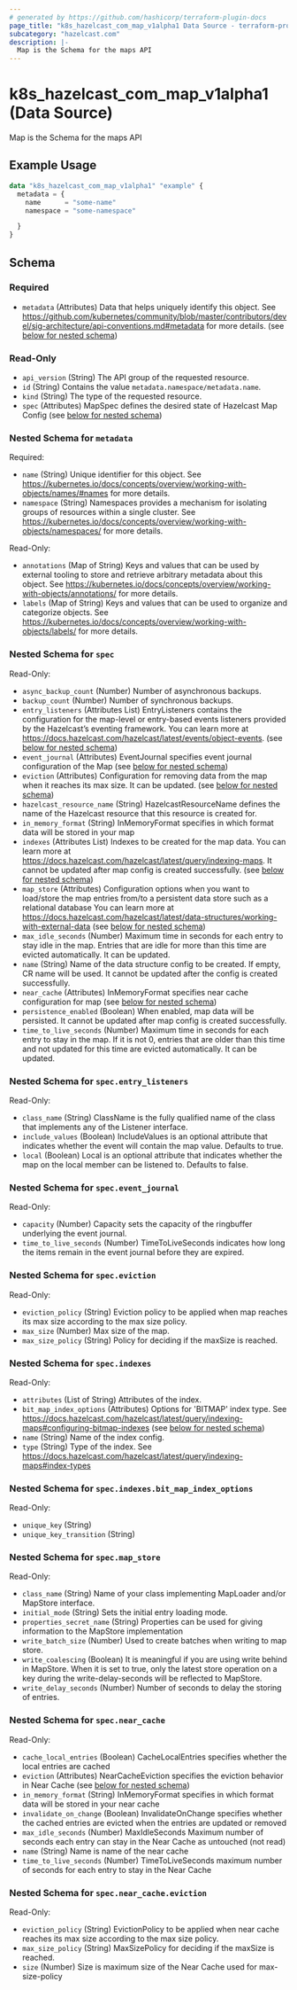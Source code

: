 ```yaml
---
# generated by https://github.com/hashicorp/terraform-plugin-docs
page_title: "k8s_hazelcast_com_map_v1alpha1 Data Source - terraform-provider-k8s"
subcategory: "hazelcast.com"
description: |-
  Map is the Schema for the maps API
---
```


# k8s_hazelcast_com_map_v1alpha1 (Data Source)

Map is the Schema for the maps API

## Example Usage

```terraform
data "k8s_hazelcast_com_map_v1alpha1" "example" {
  metadata = {
    name      = "some-name"
    namespace = "some-namespace"

  }
}
```

<!-- schema generated by tfplugindocs -->
## Schema

### Required

- `metadata` (Attributes) Data that helps uniquely identify this object. See https://github.com/kubernetes/community/blob/master/contributors/devel/sig-architecture/api-conventions.md#metadata for more details. (see [below for nested schema](#nestedatt--metadata))

### Read-Only

- `api_version` (String) The API group of the requested resource.
- `id` (String) Contains the value `metadata.namespace/metadata.name`.
- `kind` (String) The type of the requested resource.
- `spec` (Attributes) MapSpec defines the desired state of Hazelcast Map Config (see [below for nested schema](#nestedatt--spec))

<a id="nestedatt--metadata"></a>
### Nested Schema for `metadata`

Required:

- `name` (String) Unique identifier for this object. See https://kubernetes.io/docs/concepts/overview/working-with-objects/names/#names for more details.
- `namespace` (String) Namespaces provides a mechanism for isolating groups of resources within a single cluster. See https://kubernetes.io/docs/concepts/overview/working-with-objects/namespaces/ for more details.

Read-Only:

- `annotations` (Map of String) Keys and values that can be used by external tooling to store and retrieve arbitrary metadata about this object. See https://kubernetes.io/docs/concepts/overview/working-with-objects/annotations/ for more details.
- `labels` (Map of String) Keys and values that can be used to organize and categorize objects. See https://kubernetes.io/docs/concepts/overview/working-with-objects/labels/ for more details.


<a id="nestedatt--spec"></a>
### Nested Schema for `spec`

Read-Only:

- `async_backup_count` (Number) Number of asynchronous backups.
- `backup_count` (Number) Number of synchronous backups.
- `entry_listeners` (Attributes List) EntryListeners contains the configuration for the map-level or entry-based events listeners provided by the Hazelcast’s eventing framework. You can learn more at https://docs.hazelcast.com/hazelcast/latest/events/object-events. (see [below for nested schema](#nestedatt--spec--entry_listeners))
- `event_journal` (Attributes) EventJournal specifies event journal configuration of the Map (see [below for nested schema](#nestedatt--spec--event_journal))
- `eviction` (Attributes) Configuration for removing data from the map when it reaches its max size. It can be updated. (see [below for nested schema](#nestedatt--spec--eviction))
- `hazelcast_resource_name` (String) HazelcastResourceName defines the name of the Hazelcast resource that this resource is created for.
- `in_memory_format` (String) InMemoryFormat specifies in which format data will be stored in your map
- `indexes` (Attributes List) Indexes to be created for the map data. You can learn more at https://docs.hazelcast.com/hazelcast/latest/query/indexing-maps. It cannot be updated after map config is created successfully. (see [below for nested schema](#nestedatt--spec--indexes))
- `map_store` (Attributes) Configuration options when you want to load/store the map entries from/to a persistent data store such as a relational database You can learn more at https://docs.hazelcast.com/hazelcast/latest/data-structures/working-with-external-data (see [below for nested schema](#nestedatt--spec--map_store))
- `max_idle_seconds` (Number) Maximum time in seconds for each entry to stay idle in the map. Entries that are idle for more than this time are evicted automatically. It can be updated.
- `name` (String) Name of the data structure config to be created. If empty, CR name will be used. It cannot be updated after the config is created successfully.
- `near_cache` (Attributes) InMemoryFormat specifies near cache configuration for map (see [below for nested schema](#nestedatt--spec--near_cache))
- `persistence_enabled` (Boolean) When enabled, map data will be persisted. It cannot be updated after map config is created successfully.
- `time_to_live_seconds` (Number) Maximum time in seconds for each entry to stay in the map. If it is not 0, entries that are older than this time and not updated for this time are evicted automatically. It can be updated.

<a id="nestedatt--spec--entry_listeners"></a>
### Nested Schema for `spec.entry_listeners`

Read-Only:

- `class_name` (String) ClassName is the fully qualified name of the class that implements any of the Listener interface.
- `include_values` (Boolean) IncludeValues is an optional attribute that indicates whether the event will contain the map value. Defaults to true.
- `local` (Boolean) Local is an optional attribute that indicates whether the map on the local member can be listened to. Defaults to false.


<a id="nestedatt--spec--event_journal"></a>
### Nested Schema for `spec.event_journal`

Read-Only:

- `capacity` (Number) Capacity sets the capacity of the ringbuffer underlying the event journal.
- `time_to_live_seconds` (Number) TimeToLiveSeconds indicates how long the items remain in the event journal before they are expired.


<a id="nestedatt--spec--eviction"></a>
### Nested Schema for `spec.eviction`

Read-Only:

- `eviction_policy` (String) Eviction policy to be applied when map reaches its max size according to the max size policy.
- `max_size` (Number) Max size of the map.
- `max_size_policy` (String) Policy for deciding if the maxSize is reached.


<a id="nestedatt--spec--indexes"></a>
### Nested Schema for `spec.indexes`

Read-Only:

- `attributes` (List of String) Attributes of the index.
- `bit_map_index_options` (Attributes) Options for 'BITMAP' index type. See https://docs.hazelcast.com/hazelcast/latest/query/indexing-maps#configuring-bitmap-indexes (see [below for nested schema](#nestedatt--spec--indexes--bit_map_index_options))
- `name` (String) Name of the index config.
- `type` (String) Type of the index. See https://docs.hazelcast.com/hazelcast/latest/query/indexing-maps#index-types

<a id="nestedatt--spec--indexes--bit_map_index_options"></a>
### Nested Schema for `spec.indexes.bit_map_index_options`

Read-Only:

- `unique_key` (String)
- `unique_key_transition` (String)



<a id="nestedatt--spec--map_store"></a>
### Nested Schema for `spec.map_store`

Read-Only:

- `class_name` (String) Name of your class implementing MapLoader and/or MapStore interface.
- `initial_mode` (String) Sets the initial entry loading mode.
- `properties_secret_name` (String) Properties can be used for giving information to the MapStore implementation
- `write_batch_size` (Number) Used to create batches when writing to map store.
- `write_coalescing` (Boolean) It is meaningful if you are using write behind in MapStore. When it is set to true, only the latest store operation on a key during the write-delay-seconds will be reflected to MapStore.
- `write_delay_seconds` (Number) Number of seconds to delay the storing of entries.


<a id="nestedatt--spec--near_cache"></a>
### Nested Schema for `spec.near_cache`

Read-Only:

- `cache_local_entries` (Boolean) CacheLocalEntries specifies whether the local entries are cached
- `eviction` (Attributes) NearCacheEviction specifies the eviction behavior in Near Cache (see [below for nested schema](#nestedatt--spec--near_cache--eviction))
- `in_memory_format` (String) InMemoryFormat specifies in which format data will be stored in your near cache
- `invalidate_on_change` (Boolean) InvalidateOnChange specifies whether the cached entries are evicted when the entries are updated or removed
- `max_idle_seconds` (Number) MaxIdleSeconds Maximum number of seconds each entry can stay in the Near Cache as untouched (not read)
- `name` (String) Name is name of the near cache
- `time_to_live_seconds` (Number) TimeToLiveSeconds maximum number of seconds for each entry to stay in the Near Cache

<a id="nestedatt--spec--near_cache--eviction"></a>
### Nested Schema for `spec.near_cache.eviction`

Read-Only:

- `eviction_policy` (String) EvictionPolicy to be applied when near cache reaches its max size according to the max size policy.
- `max_size_policy` (String) MaxSizePolicy for deciding if the maxSize is reached.
- `size` (Number) Size is maximum size of the Near Cache used for max-size-policy
